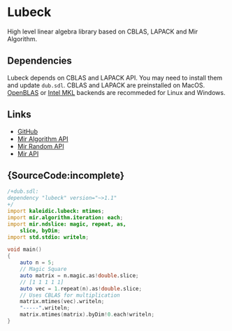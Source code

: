 # Lubeck

High level linear algebra library based on CBLAS, LAPACK and Mir Algorithm.

## Dependencies
Lubeck depends on CBLAS and LAPACK API. You may need to install them and update `dub.sdl`.
CBLAS and LAPACK are preinstalled on MacOS.
[OpenBLAS](http://www.openblas.net) or [Intel MKL](https://software.intel.com/en-us/mkl)
backends are recommeded for Linux and Windows.

## Links

 - [GitHub](https://github.com/kaleidicassociates/lubeck)
 - [Mir Algorithm API](http://mir-algorithm.libmir.org)
 - [Mir Random API](http://mir-random.libmir.org)
 - [Mir API](http://mir.libmir.org)

## {SourceCode:incomplete}

```d
/+dub.sdl:
dependency "lubeck" version="~>1.1"
+/
import kaleidic.lubeck: mtimes;
import mir.algorithm.iteration: each;
import mir.ndslice: magic, repeat, as,
    slice, byDim;
import std.stdio: writeln;

void main()
{
    auto n = 5;
    // Magic Square
    auto matrix = n.magic.as!double.slice;
    // [1 1 1 1 1]
    auto vec = 1.repeat(n).as!double.slice;
    // Uses CBLAS for multiplication
    matrix.mtimes(vec).writeln;
    "-----".writeln;
    matrix.mtimes(matrix).byDim!0.each!writeln;
}
```
